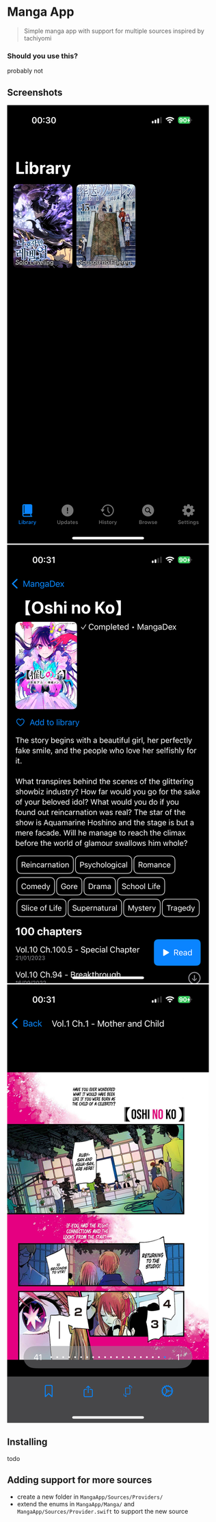 # Manga App

> Simple manga app with support for multiple sources inspired by tachiyomi

### Should you use this?
probably not

## Screenshots

![alt text](.github/assets/IMG_0676.PNG)
![alt text](.github/assets/IMG_0677.PNG)
![alt text](.github/assets/IMG_0678.PNG)

## Installing

todo

## Adding support for more sources

- create a new folder in `MangaApp/Sources/Providers/`
- extend the enums in `MangaApp/Manga/` and `MangaApp/Sources/Provider.swift` to support the new source